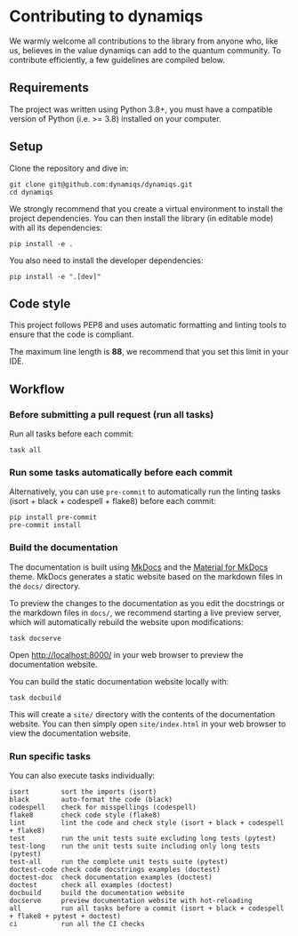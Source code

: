 # Contributing to dynamiqs

We warmly welcome all contributions to the library from anyone who, like us, believes in the value dynamiqs can add to the quantum community. To contribute efficiently, a few guidelines are compiled below.

## Requirements

The project was written using Python 3.8+, you must have a compatible version of Python (i.e. >= 3.8) installed on your computer.

## Setup

Clone the repository and dive in:

```shell
git clone git@github.com:dynamiqs/dynamiqs.git
cd dynamiqs
```

We strongly recommend that you create a virtual environment to install the project dependencies. You can then install the library (in editable mode) with all its dependencies:

```shell
pip install -e .
```

You also need to install the developer dependencies:

```shell
pip install -e ".[dev]"
```

## Code style

This project follows PEP8 and uses automatic formatting and linting tools to ensure that the code is compliant.

The maximum line length is **88**, we recommend that you set this limit in your IDE.

## Workflow

### Before submitting a pull request (run all tasks)

Run all tasks before each commit:

```shell
task all
```

### Run some tasks automatically before each commit

Alternatively, you can use `pre-commit` to automatically run the linting tasks (isort + black + codespell + flake8) before each commit:

```shell
pip install pre-commit
pre-commit install
```

### Build the documentation

The documentation is built using [MkDocs](https://www.mkdocs.org/) and the [Material for MkDocs](https://squidfunk.github.io/mkdocs-material/) theme. MkDocs generates a static website based on the markdown files in the `docs/` directory.

To preview the changes to the documentation as you edit the docstrings or the markdown files in `docs/`, we recommend starting a live preview server, which will automatically rebuild the website upon modifications:

```shell
task docserve
```

Open <http://localhost:8000/> in your web browser to preview the documentation website.

You can build the static documentation website locally with:

```shell
task docbuild
```

This will create a `site/` directory with the contents of the documentation website. You can then simply open `site/index.html` in your web browser to view the documentation website.

### Run specific tasks

You can also execute tasks individually:

```text
isort        sort the imports (isort)
black        auto-format the code (black)
codespell    check for misspellings (codespell)
flake8       check code style (flake8)
lint         lint the code and check style (isort + black + codespell + flake8)
test         run the unit tests suite excluding long tests (pytest)
test-long    run the unit tests suite including only long tests (pytest)
test-all     run the complete unit tests suite (pytest)
doctest-code check code docstrings examples (doctest)
doctest-doc  check documentation examples (doctest)
doctest      check all examples (doctest)
docbuild     build the documentation website
docserve     preview documentation website with hot-reloading
all          run all tasks before a commit (isort + black + codespell + flake8 + pytest + doctest)
ci           run all the CI checks
```
